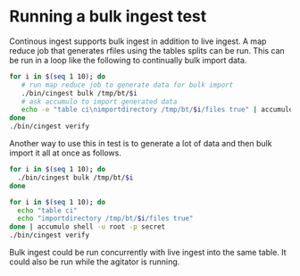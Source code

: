 # Running a bulk ingest test

Continous ingest supports bulk ingest in addition to live ingest. A map reduce
job that generates rfiles using the tables splits can be run.  This can be run
in a loop like the following to continually bulk import data.

```bash
for i in $(seq 1 10); do
   # run map reduce job to generate data for bulk import
   ./bin/cingest bulk /tmp/bt/$i
   # ask accumulo to import generated data
   echo -e "table ci\nimportdirectory /tmp/bt/$i/files true" | accumulo shell -u root -p secret
done
./bin/cingest verify
```

Another way to use this in test is to generate a lot of data and then bulk import it all at once as follows.

```bash
for i in $(seq 1 10); do
  ./bin/cingest bulk /tmp/bt/$i
done

for i in $(seq 1 10); do
  echo "table ci"
  echo "importdirectory /tmp/bt/$i/files true"
done | accumulo shell -u root -p secret
./bin/cingest verify
```

Bulk ingest could be run concurrently with live ingest into the same table.  It
could also be run while the agitator is running.

